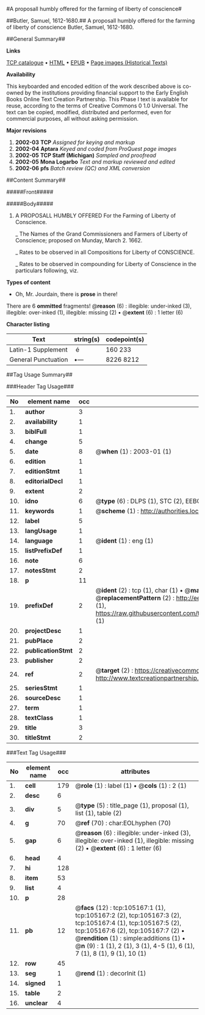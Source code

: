 #A proposall humbly offered for the farming of liberty of conscience#

##Butler, Samuel, 1612-1680.##
A proposall humbly offered for the farming of liberty of conscience
Butler, Samuel, 1612-1680.

##General Summary##

**Links**

[TCP catalogue](http://www.ota.ox.ac.uk/tcp/)  • 
[HTML](http://tei.it.ox.ac.uk/tcp/Texts-HTML/free/A30/A30777.html)  • 
[EPUB](http://tei.it.ox.ac.uk/tcp/Texts-EPUB/free/A30/A30777.epub) • 
[Page images (Historical Texts)](https://data.historicaltexts.jisc.ac.uk/view?pubId=eebo-16263843e&pageId=eebo-16263843e-105167-1)

**Availability**

This keyboarded and encoded edition of the
	       work described above is co-owned by the institutions
	       providing financial support to the Early English Books
	       Online Text Creation Partnership. This Phase I text is
	       available for reuse, according to the terms of Creative
	       Commons 0 1.0 Universal. The text can be copied,
	       modified, distributed and performed, even for
	       commercial purposes, all without asking permission.

**Major revisions**

1. __2002-03__ __TCP__ *Assigned for keying and markup*
1. __2002-04__ __Aptara__ *Keyed and coded from ProQuest page images*
1. __2002-05__ __TCP Staff (Michigan)__ *Sampled and proofread*
1. __2002-05__ __Mona Logarbo__ *Text and markup reviewed and edited*
1. __2002-06__ __pfs__ *Batch review (QC) and XML conversion*

##Content Summary##

#####Front#####

#####Body#####

1. A
PROPOSALL
HUMBLY OFFERED
For the Farming of Liberty of
Conscience.

    _ The Names of the Grand Commissioners and Farmers of Liberty of
Conscience; proposed on Munday, March 2. 1662.

    _ Rates to be observed in all Compositions for Liberty
of CONSCIENCE.

    _ Rates to be observed in compounding for Liberty of Conscience in the
particulars following, viz.

**Types of content**

  * Oh, Mr. Jourdain, there is **prose** in there!

There are 6 **ommitted** fragments! 
 @__reason__ (6) : illegible: under-inked (3), illegible: over-inked (1), illegible: missing (2)  •  @__extent__ (6) : 1 letter (6)

**Character listing**


|Text|string(s)|codepoint(s)|
|---|---|---|
|Latin-1 Supplement| é|160 233|
|General Punctuation|•—|8226 8212|

##Tag Usage Summary##

###Header Tag Usage###

|No|element name|occ|attributes|
|---|---|---|---|
|1.|__author__|3||
|2.|__availability__|1||
|3.|__biblFull__|1||
|4.|__change__|5||
|5.|__date__|8| @__when__ (1) : 2003-01 (1)|
|6.|__edition__|1||
|7.|__editionStmt__|1||
|8.|__editorialDecl__|1||
|9.|__extent__|2||
|10.|__idno__|6| @__type__ (6) : DLPS (1), STC (2), EEBO-CITATION (1), OCLC (1), VID (1)|
|11.|__keywords__|1| @__scheme__ (1) : http://authorities.loc.gov/ (1)|
|12.|__label__|5||
|13.|__langUsage__|1||
|14.|__language__|1| @__ident__ (1) : eng (1)|
|15.|__listPrefixDef__|1||
|16.|__note__|6||
|17.|__notesStmt__|2||
|18.|__p__|11||
|19.|__prefixDef__|2| @__ident__ (2) : tcp (1), char (1)  •  @__matchPattern__ (2) : ([0-9\-]+):([0-9IVX]+) (1), (.+) (1)  •  @__replacementPattern__ (2) : http://eebo.chadwyck.com/downloadtiff?vid=$1&page=$2 (1), https://raw.githubusercontent.com/textcreationpartnership/Texts/master/tcpchars.xml#$1 (1)|
|20.|__projectDesc__|1||
|21.|__pubPlace__|2||
|22.|__publicationStmt__|2||
|23.|__publisher__|2||
|24.|__ref__|2| @__target__ (2) : https://creativecommons.org/publicdomain/zero/1.0/ (1), http://www.textcreationpartnership.org/docs/. (1)|
|25.|__seriesStmt__|1||
|26.|__sourceDesc__|1||
|27.|__term__|1||
|28.|__textClass__|1||
|29.|__title__|3||
|30.|__titleStmt__|2||


###Text Tag Usage###

|No|element name|occ|attributes|
|---|---|---|---|
|1.|__cell__|179| @__role__ (1) : label (1)  •  @__cols__ (1) : 2 (1)|
|2.|__desc__|6||
|3.|__div__|5| @__type__ (5) : title_page (1), proposal (1), list (1), table (2)|
|4.|__g__|70| @__ref__ (70) : char:EOLhyphen (70)|
|5.|__gap__|6| @__reason__ (6) : illegible: under-inked (3), illegible: over-inked (1), illegible: missing (2)  •  @__extent__ (6) : 1 letter (6)|
|6.|__head__|4||
|7.|__hi__|128||
|8.|__item__|53||
|9.|__list__|4||
|10.|__p__|28||
|11.|__pb__|12| @__facs__ (12) : tcp:105167:1 (1), tcp:105167:2 (2), tcp:105167:3 (2), tcp:105167:4 (1), tcp:105167:5 (2), tcp:105167:6 (2), tcp:105167:7 (2)  •  @__rendition__ (1) : simple:additions (1)  •  @__n__ (9) : 1 (1), 2 (1), 3 (1), 4-5 (1), 6 (1), 7 (1), 8 (1), 9 (1), 10 (1)|
|12.|__row__|45||
|13.|__seg__|1| @__rend__ (1) : decorInit (1)|
|14.|__signed__|1||
|15.|__table__|2||
|16.|__unclear__|4||

